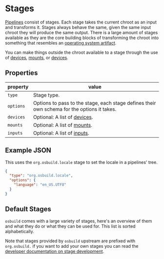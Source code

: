 # Stages

[Pipelines](./pipelines.md) consist of stages. Each stage takes the current chroot as an input and transforms it. Stages always behave the same, given the same input chroot they will produce the same output. There is a large amount of stages available as they are the core building blocks of transforming the chroot into something that resembles an [operating system artifact](/terminology.md).

You can make things outside the chroot available to a stage through the use of [devices](./inputs.md), [mounts](./mounts.md), or [devices](./devices.md).

## Properties

| property  | value |
|-----------|-------|
| `type` | Stage type. |
| `options` | Options to pass to the stage, each stage defines their own schema for the options it takes. |
| `devices` | Optional: A list of [devices](./devices.md). |
| `mounts`  | Optional: A list of [mounts](./mounts.md). |
| `inputs`  | Optional: A list of [inputs](./inputs.md). |

## Example JSON

This uses the `org.osbuild.locale` stage to set the locale in a pipelines' tree.

```json
{
  "type": "org.osbuild.locale",
  "options": {
    "language": "en_US.UTF8"
  }
}
```

## Default Stages

`osbuild` comes with a large variety of stages, here's an overview of them and what they do or what they can be used for. This list is sorted alphabetically.

Note that stages provided by `osbuild` upstream are prefixed with `org.osbuild.` if you want to add your own stages you can read the [developer documentation on stage development](../developer-guide/development/stages.md).
